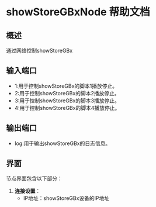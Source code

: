 # showStoreGBxNode 帮助文档

## 概述

通过网络控制showStoreGBx

## 输入端口

- 1:用于控制showStoreGBx的脚本1播放停止。
- 2:用于控制showStoreGBx的脚本2播放停止。
- 3:用于控制showStoreGBx的脚本3播放停止。
- 4:用于控制showStoreGBx的脚本4播放停止。


## 输出端口

- log:用于输出showStoreGBx的日志信息。

## 界面

节点界面包含以下部分：

1. **连接设置**：
   - IP地址：showStoreGBx设备的IP地址
   


